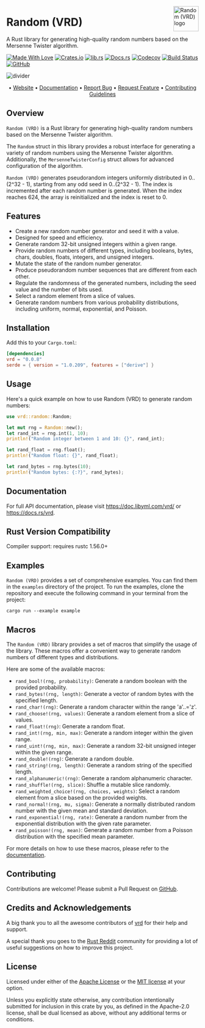 <!-- markdownlint-disable MD033 MD041 -->

<img src="https://kura.pro/vrd/images/logos/vrd.svg"
alt="Random (VRD) logo" width="66" align="right" />

<!-- markdownlint-enable MD033 MD041 -->

# Random (VRD)

A Rust library for generating high-quality random numbers based on the Mersenne
Twister algorithm.

[![Made With Love][made-with-rust]][11] [![Crates.io][crates-badge]][06] [![lib.rs][libs-badge]][08] [![Docs.rs][docs-badge]][07] [![Codecov][codecov-badge]][12] [![Build Status][build-badge]][09] [![GitHub][github-badge]][13]

![divider][divider]

<!-- markdownlint-disable MD033 MD041 -->
<center>
<!-- markdownlint-enable MD033 MD041 -->

• [Website][00] • [Documentation][07] • [Report Bug][03]
• [Request Feature][03] • [Contributing Guidelines][04]

<!-- markdownlint-disable MD033 MD041 -->
</center>
<!-- markdownlint-enable MD033 MD041 -->

## Overview

`Random (VRD)` is a Rust library for generating high-quality random numbers based on the Mersenne Twister algorithm.

The `Random` struct in this library provides a robust interface for generating a variety of random numbers using the Mersenne Twister algorithm. Additionally, the `MersenneTwisterConfig` struct allows for advanced configuration of the algorithm.

`Random (VRD)` generates pseudorandom integers uniformly distributed in 0..(2^32 - 1), starting from any odd seed in 0..(2^32 - 1). The index is incremented after each random number is generated. When the index reaches 624, the array is reinitialized and the index is reset to 0.

## Features

- Create a new random number generator and seed it with a value.
- Designed for speed and efficiency.
- Generate random 32-bit unsigned integers within a given range.
- Provide random numbers of different types, including booleans, bytes, chars, doubles, floats, integers, and unsigned integers.
- Mutate the state of the random number generator.
- Produce pseudorandom number sequences that are different from each other.
- Regulate the randomness of the generated numbers, including the seed value and the number of bits used.
- Select a random element from a slice of values.
- Generate random numbers from various probability distributions, including uniform, normal, exponential, and Poisson.

## Installation

Add this to your `Cargo.toml`:

```toml
[dependencies]
vrd = "0.0.8"
serde = { version = "1.0.209", features = ["derive"] }
```

## Usage

Here's a quick example on how to use Random (VRD) to generate random numbers:

```rust
use vrd::random::Random;

let mut rng = Random::new();
let rand_int = rng.int(1, 10);
println!("Random integer between 1 and 10: {}", rand_int);

let rand_float = rng.float();
println!("Random float: {}", rand_float);

let rand_bytes = rng.bytes(10);
println!("Random bytes: {:?}", rand_bytes);
```

## Documentation

For full API documentation, please visit <https://doc.libyml.com/vrd/> or <https://docs.rs/vrd>.

## Rust Version Compatibility

Compiler support: requires rustc 1.56.0+

## Examples

`Random (VRD)` provides a set of comprehensive examples. You can find them in the `examples` directory of the project. To run the examples, clone the repository and execute the following command in your terminal from the project:

```shell
cargo run --example example
```

## Macros

The `Random (VRD)` library provides a set of macros that simplify the usage of the library. These macros offer a convenient way to generate random numbers of different types and distributions.

Here are some of the available macros:

- `rand_bool!(rng, probability)`: Generate a random boolean with the provided probability.
- `rand_bytes!(rng, length)`: Generate a vector of random bytes with the specified length.
- `rand_char!(rng)`: Generate a random character within the range 'a'..='z'.
- `rand_choose!(rng, values)`: Generate a random element from a slice of values.
- `rand_float!(rng)`: Generate a random float.
- `rand_int!(rng, min, max)`: Generate a random integer within the given range.
- `rand_uint!(rng, min, max)`: Generate a random 32-bit unsigned integer within the given range.
- `rand_double!(rng)`: Generate a random double.
- `rand_string!(rng, length)`: Generate a random string of the specified length.
- `rand_alphanumeric!(rng)`: Generate a random alphanumeric character.
- `rand_shuffle!(rng, slice)`: Shuffle a mutable slice randomly.
- `rand_weighted_choice!(rng, choices, weights)`: Select a random element from a slice based on the provided weights.
- `rand_normal!(rng, mu, sigma)`: Generate a normally distributed random number with the given mean and standard deviation.
- `rand_exponential!(rng, rate)`: Generate a random number from the exponential distribution with the given rate parameter.
- `rand_poisson!(rng, mean)`: Generate a random number from a Poisson distribution with the specified mean parameter.

For more details on how to use these macros, please refer to the [documentation](https://docs.rs/vrd).

## Contributing

Contributions are welcome! Please submit a Pull Request on [GitHub][04].

## Credits and Acknowledgements

A big thank you to all the awesome contributors of [vrd][05] for their help and support.

A special thank you goes to the [Rust Reddit][10] community for providing a lot of useful suggestions on how to improve this project.

## License

Licensed under either of the [Apache License][01] or the [MIT license][02] at your option.

Unless you explicitly state otherwise, any contribution intentionally submitted for inclusion in this crate by you, as defined in the Apache-2.0 license, shall be dual licensed as above, without any additional terms or conditions.

[00]: https://vrdlib.com "Random (VRD)"
[01]: https://opensource.org/license/apache-2-0/ "Apache License, Version 2.0"
[02]: https://opensource.org/licenses/MIT "MIT license"
[03]: https://github.com/sebastienrousseau/vrd/issues "Issues"
[04]: https://github.com/sebastienrousseau/vrd/blob/main/CONTRIBUTING.md "Contributing Instructions"
[05]: https://github.com/sebastienrousseau/vrd/graphs/contributors "Contributors"
[06]: https://crates.io/crates/vrd "Crates.io"
[07]: https://docs.rs/vrd "Docs.rs"
[08]: https://lib.rs/crates/vrd "Lib.rs"
[09]: https://github.com/sebastienrousseau/vrd/actions?query=branch%3Amain
[10]: https://reddit.com/r/rust "Rust Reddit"
[11]: https://www.rust-lang.org "The Rust Programming Language"
[12]: https://codecov.io/gh/sebastienrousseau/vrd "Codecov"
[13]: https://github.com/sebastienrousseau/vrd/ "GitHub"

[build-badge]: https://img.shields.io/github/actions/workflow/status/sebastienrousseau/vrd/release.yml?branch=main&style=for-the-badge&logo=github "Build Status"
[codecov-badge]: https://img.shields.io/codecov/c/github/sebastienrousseau/vrd?style=for-the-badge&token=oEisyTucB5 'Codecov'
[crates-badge]: https://img.shields.io/crates/v/vrd.svg?style=for-the-badge 'Crates.io badge'
[divider]: https://kura.pro/common/images/elements/divider.svg "divider"
[docs-badge]: https://img.shields.io/docsrs/vrd.svg?style=for-the-badge 'Docs.rs badge'
[github-badge]: https://img.shields.io/badge/github-sebastienrousseau/vrd-8da0cb?style=for-the-badge&labelColor=555555&logo=github "GitHub"
[libs-badge]: https://img.shields.io/badge/lib.rs-v0.0.8-orange.svg?style=for-the-badge 'Lib.rs badge'
[made-with-rust]: https://img.shields.io/badge/rust-f04041?style=for-the-badge&labelColor=c0282d&logo=rust 'Made With Rust'
